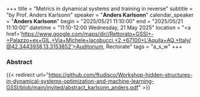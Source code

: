 +++
title = "Metrics in dynamical systems and training in reverse"
subtitle = "by Prof. Anders Karlsonn"
speaker = "**Anders Karlsonn**"
calendar_speaker = "<strong>Anders Karlsonn</strong>"
begin = "2025/05/21  11:10:00"
end = "2025/05/21  11:10:00"
datetime = "11:10-12:00 Wednesday, 21 May 2025"
location = "<a href='https://www.google.com/maps/dir//Rettorato+GSSI+-+Palazzo+ex+GIL,+Via+Michele+Iacobucci,+2,+67100+L'Aquila+AQ,+Italy/@42.3443938,13.3153852'>Auditorium, Rectorate</a>"
tags = "a_s_w"
+++

### Abstract
{{< redirect url="https://github.com/ftudisco/Workshop-hidden-structures-in-dynamical-systems-optimization-and-machine-learning-GSSI/blob/main/invited/abstract_karlsonn_anders.pdf" >}}
